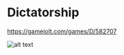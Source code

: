 # Dictatorship
https://gamejolt.com/games/D/582707

![alt text](https://i.gjcdn.net/data/games/9/207/582707/previewback-2sxchvkc.jpg)
